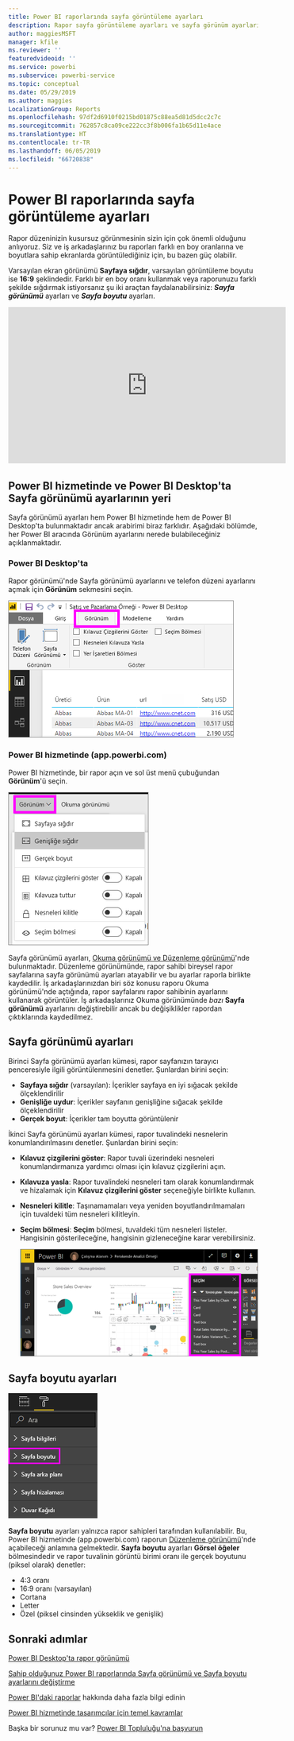 ```yaml
---
title: Power BI raporlarında sayfa görüntüleme ayarları
description: Rapor sayfa görüntüleme ayarları ve sayfa görünüm ayarları
author: maggiesMSFT
manager: kfile
ms.reviewer: ''
featuredvideoid: ''
ms.service: powerbi
ms.subservice: powerbi-service
ms.topic: conceptual
ms.date: 05/29/2019
ms.author: maggies
LocalizationGroup: Reports
ms.openlocfilehash: 97df2d6910f0215bd01875c88ea5d81d5dcc2c7c
ms.sourcegitcommit: 762857c8ca09ce222cc3f8b006fa1b65d11e4ace
ms.translationtype: HT
ms.contentlocale: tr-TR
ms.lasthandoff: 06/05/2019
ms.locfileid: "66720838"
---
```

# <a name="page-display-settings-in-a-power-bi-report"></a>Power BI raporlarında sayfa görüntüleme ayarları
Rapor düzeninizin kusursuz görünmesinin sizin için çok önemli olduğunu anlıyoruz. Siz ve iş arkadaşlarınız bu raporları farklı en boy oranlarına ve boyutlara sahip ekranlarda görüntülediğiniz için, bu bazen güç olabilir. 

Varsayılan ekran görünümü **Sayfaya sığdır**, varsayılan görüntüleme boyutu ise **16:9** şeklindedir. Farklı bir en boy oranı kullanmak veya raporunuzu farklı şekilde sığdırmak istiyorsanız şu iki araçtan faydalanabilirsiniz: ***Sayfa görünümü*** ayarları ve ***Sayfa boyutu*** ayarları.


<iframe width="560" height="315" src="https://www.youtube.com/embed/5tg-OXzxe2g" frameborder="0" allowfullscreen></iframe>


## <a name="where-to-find-page-view-settings-in-the-power-bi-service-and-power-bi-desktop"></a>Power BI hizmetinde ve Power BI Desktop'ta Sayfa görünümü ayarlarının yeri
Sayfa görünümü ayarları hem Power BI hizmetinde hem de Power BI Desktop'ta bulunmaktadır ancak arabirimi biraz farklıdır. Aşağıdaki bölümde, her Power BI aracında Görünüm ayarlarını nerede bulabileceğiniz açıklanmaktadır.

### <a name="in-power-bi-desktop"></a>Power BI Desktop'ta
Rapor görünümü'nde Sayfa görünümü ayarlarını ve telefon düzeni ayarlarını açmak için **Görünüm** sekmesini seçin.

  ![Masaüstü sayfa görünümü ayarları](media/power-bi-report-display-settings/power-bi-desktop-view-settings.png)

### <a name="in-the-power-bi-service-apppowerbicom"></a>Power BI hizmetinde (app.powerbi.com)
Power BI hizmetinde, bir rapor açın ve sol üst menü çubuğundan **Görünüm**'ü seçin.

![hizmet sayfası görünümü ayarları](media/power-bi-report-display-settings/power-bi-change-page-view.png)

Sayfa görünümü ayarları, [Okuma görünümü ve Düzenleme görünümü](consumer/end-user-reading-view.md)'nde bulunmaktadır. Düzenleme görünümünde, rapor sahibi bireysel rapor sayfalarına sayfa görünümü ayarları atayabilir ve bu ayarlar raporla birlikte kaydedilir. İş arkadaşlarınızdan biri söz konusu raporu Okuma görünümü'nde açtığında, rapor sayfalarını rapor sahibinin ayarlarını kullanarak görüntüler. İş arkadaşlarınız Okuma görünümünde *bazı* **Sayfa görünümü** ayarlarını değiştirebilir ancak bu değişiklikler rapordan çıktıklarında kaydedilmez.

## <a name="page-view-settings"></a>Sayfa görünümü ayarları
Birinci Sayfa görünümü ayarları kümesi, rapor sayfanızın tarayıcı penceresiyle ilgili görüntülenmesini denetler. Şunlardan birini seçin:

* **Sayfaya sığdır** (varsayılan): İçerikler sayfaya en iyi sığacak şekilde ölçeklendirilir
* **Genişliğe uydur**: İçerikler sayfanın genişliğine sığacak şekilde ölçeklendirilir
* **Gerçek boyut**: İçerikler tam boyutta görüntülenir

İkinci Sayfa görünümü ayarları kümesi, rapor tuvalindeki nesnelerin konumlandırılmasını denetler. Şunlardan birini seçin:

* **Kılavuz çizgilerini göster**: Rapor tuvali üzerindeki nesneleri konumlandırmanıza yardımcı olması için kılavuz çizgilerini açın.
* **Kılavuza yasla**: Rapor tuvalindeki nesneleri tam olarak konumlandırmak ve hizalamak için **Kılavuz çizgilerini göster** seçeneğiyle birlikte kullanın. 
* **Nesneleri kilitle**: Taşınamamaları veya yeniden boyutlandırılmamaları için tuvaldeki tüm nesneleri kilitleyin.
* **Seçim bölmesi**: **Seçim** bölmesi, tuvaldeki tüm nesneleri listeler. Hangisinin gösterileceğine, hangisinin gizleneceğine karar verebilirsiniz.

    ![seçim bölmesi](media/power-bi-report-display-settings/power-bi-selection-pane.png)



## <a name="page-size-settings"></a>Sayfa boyutu ayarları
![sayfa boyutu ayarlarını değiştirme](media/power-bi-report-display-settings/power-bi-page-size.png)

**Sayfa boyutu** ayarları yalnızca rapor sahipleri tarafından kullanılabilir. Bu, Power BI hizmetinde (app.powerbi.com) raporun [Düzenleme görünümü](consumer/end-user-reading-view.md)'nde açabileceği anlamına gelmektedir. **Sayfa boyutu** ayarları **Görsel öğeler** bölmesindedir ve rapor tuvalinin görüntü birimi oranı ile gerçek boyutunu (piksel olarak) denetler:   

* 4:3 oranı
* 16:9 oranı (varsayılan)
* Cortana
* Letter
* Özel (piksel cinsinden yükseklik ve genişlik)

## <a name="next-steps"></a>Sonraki adımlar
[Power BI Desktop'ta rapor görünümü](desktop-report-view.md)

[Sahip olduğunuz Power BI raporlarında Sayfa görünümü ve Sayfa boyutu ayarlarını değiştirme](consumer/end-user-report-view.md)

[Power BI'daki raporlar](consumer/end-user-reports.md) hakkında daha fazla bilgi edinin

[Power BI hizmetinde tasarımcılar için temel kavramlar](service-basic-concepts.md)

Başka bir sorunuz mu var? [Power BI Topluluğu'na başvurun](http://community.powerbi.com/)

